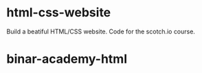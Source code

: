 # html-css-website
Build a beatiful HTML/CSS website. Code for the scotch.io course.
# binar-academy-html
